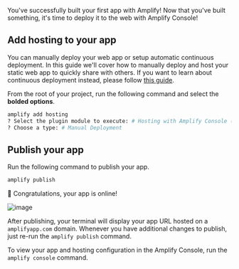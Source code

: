 You've successfully built your first app with Amplify! Now that you've built something, it's time to deploy it to the web with Amplify Console!

## Add hosting to your app
You can manually deploy your web app or setup automatic continuous deployment. In this guide we'll cover how to manually deploy and host your static web app to quickly share with others. If you want to learn about continuous deployment instead, please follow [this guide](https://docs.aws.amazon.com/amplify/latest/userguide/multi-environments.html#standard).

From the root of your project, run the following command and select the **bolded options**. 
```bash
amplify add hosting
? Select the plugin module to execute: # Hosting with Amplify Console (Managed hosting with custom domains, Continuous deployment)
? Choose a type: # Manual Deployment
```

## Publish your app

Run the following command to publish your app.

```bash
amplify publish
```
👏 Congratulations, your app is online!

![image](~/images/browser-published.png) 

After publishing, your terminal will display your app URL hosted on a `amplifyapp.com` domain. Whenever you have additional changes to publish, just re-run the `amplify publish` command. 

To view your app and hosting configuration in the Amplify Console, run the `amplify console` command.
